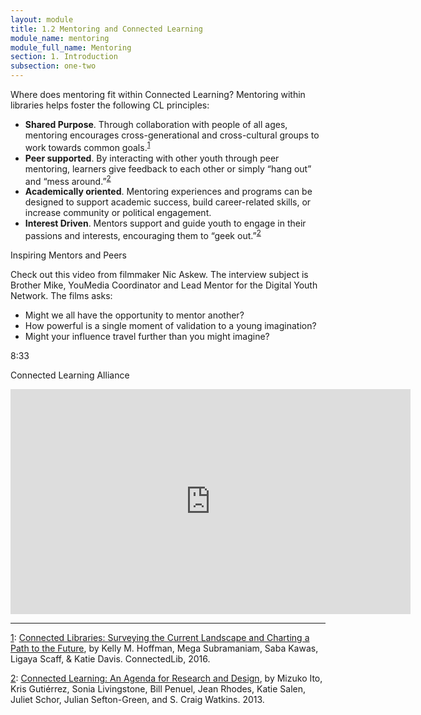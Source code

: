 ```yaml
---
layout: module
title: 1.2 Mentoring and Connected Learning
module_name: mentoring
module_full_name: Mentoring
section: 1. Introduction
subsection: one-two
---
```


Where does mentoring fit within Connected Learning? Mentoring within libraries helps foster the following CL principles: 

- **Shared Purpose**. Through collaboration with people of all ages, mentoring encourages cross-generational and cross-cultural groups to work towards common goals.<sup><a name="1" href="#fn1">1</a></sup> 
- **Peer supported**. By interacting with other youth through peer mentoring, learners give feedback to each other or simply “hang out” and “mess around.”<sup><a name="2" href="#fn2">2</a></sup>  
- **Academically oriented**. Mentoring experiences and programs can be designed to support academic success, build career-related skills, or increase community or political engagement. 
- **Interest Driven**. Mentors support and guide youth to engage in their passions and interests, encouraging them to “geek out.”<sup><a name="2" href="#fn2">2</a></sup>


<div class="case_study_box">
	<p>Inspiring Mentors and Peers</p>

<p>Check out this video from filmmaker Nic Askew. The interview subject is Brother Mike, YouMedia Coordinator and Lead Mentor for the Digital Youth Network. The films asks: </p> 
<ul>
	<li>Might we all have the opportunity to mentor another?</li>
	<li>How powerful is a single moment of validation to a young imagination?</li>
	<li>Might your influence travel further than you might imagine?</li>
</ul>
<p class="videotime">8:33</p><p class="source">Connected Learning Alliance</p>
<div>
<iframe src="https://player.vimeo.com/video/43862075?portrait=0" width="640" height="360" frameborder="0" webkitallowfullscreen mozallowfullscreen allowfullscreen></iframe>

</div></div>

<hr/>

<a name="fn1" href="#1">1</a>: [Connected Libraries: Surveying the Current Landscape and Charting a Path to the Future](https://connectedlib.ischool.uw.edu/connected-learning-in-libraries), by Kelly M. Hoffman, Mega Subramaniam, Saba Kawas, Ligaya Scaff, & Katie Davis. ConnectedLib, 2016. 

<a name="fn2" href="#2">2</a>: [Connected Learning: An Agenda for Research and Design](https://dmlhub.net/publications/connected-learning-agenda-for-research-and-design/), by Mizuko Ito, Kris Gutiérrez, Sonia Livingstone, Bill Penuel, Jean Rhodes, Katie Salen, Juliet Schor, Julian Sefton-Green, and S. Craig Watkins. 2013.

